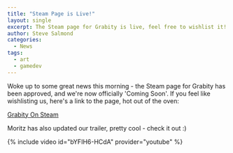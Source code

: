 ```yaml
---
title: "Steam Page is Live!"
layout: single
excerpt: The Steam page for Grabity is live, feel free to wishlist it!
author: Steve Salmond
categories:
  - News
tags:
  - art
  - gamedev
---
```


Woke up to some great news this morning - the Steam page for Grabity has been approved, and we're now officially 'Coming Soon'.  If you feel like wishlisting us, here's a link to the page, hot out of the oven:

[Grabity On Steam](http://store.steampowered.com/app/652810/Grabity/)


Moritz has also updated our trailer, pretty cool - check it out :)

{% include video id="bYFIH6-HCdA" provider="youtube" %}

